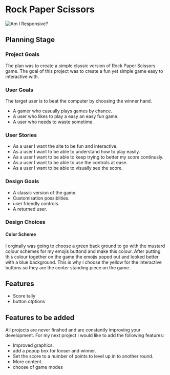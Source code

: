 # **Rock Paper Scissors**

![Am I Responsive?](docs/read-me/am-i-responsive.png) 
## **Planning Stage**
### Project Goals
The plan was to create a simple classic version of Rock Paper Scissors game. The goal of this project was to create a fun yet simple game easy to interactive with.

### User Goals
The target user is to beat the computer by choosing the winner hand.
* A gamer who casually plays games by chance.
* A user who likes to play a easy an easy fun game.
* A user who needs to waste sometime.

### User Stories
* As a user I want the site to be fun and interactive.
* As a user I want to be able to understand how to play easily.
* As a user I want to be able to keep trying to better my score continusly.
* As a user I want to be able to use the controls at ease.
* As a user I want to be able to visually see the score.

### Design Goals
* A classic version of the game.
* Customisation possiblities.
* user friendly controls.
* A returned user.

### Design Choices
#### Color Scheme
I orginally was going to choose a green back ground to go with the mustard colour schemes for my emojis buttond and make this colour. After putting this colour together on the game the emojis poped out and looked better with a blue background. This is why i choose the yellow for the interactive buttons so they are the center standing piece on the game.

## **Features**

- Score tally
- button otptions

## **Features to be added**
All projects are never finshed and are constantly improving your development. For my next project i would like to add the following features:
* Improved graphics.
* add a popup box for looser and winner.
* Set the score to a number of points to level up in to another round.
* More content.
* choose of game modes




